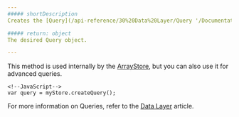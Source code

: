 ```yaml
---
##### shortDescription
Creates the [Query](/api-reference/30%20Data%20Layer/Query '/Documentation/ApiReference/Data_Layer/Query/') object for the underlying array.

##### return: object
The desired Query object.

---
```

This method is used internally by the [ArrayStore](/api-reference/30%20Data%20Layer/ArrayStore '/Documentation/ApiReference/Data_Layer/ArrayStore/'), but you can also use it for advanced queries.

    <!--JavaScript-->
    var query = myStore.createQuery();

For more information on Queries, refer to the [Data Layer](/concepts/30%20Data%20Layer/5%20Data%20Layer/6%20Query%20Concept.md '/Documentation/Guide/Data_Layer/Data_Layer/#Query_Concept') article.